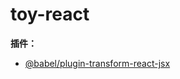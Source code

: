 # toy-react

**插件：**

+ [@babel/plugin-transform-react-jsx](https://babeljs.io/docs/en/babel-plugin-transform-react-jsx.html)
